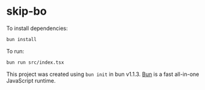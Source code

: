 # skip-bo

To install dependencies:

```bash
bun install
```

To run:

```bash
bun run src/index.tsx
```

This project was created using `bun init` in bun v1.1.3. [Bun](https://bun.sh) is a fast all-in-one JavaScript runtime.
